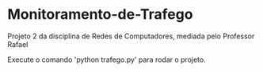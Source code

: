# Monitoramento-de-Trafego
Projeto 2 da disciplina de Redes de Computadores, mediada pelo Professor Rafael 

Execute o comando 'python trafego.py' para rodar o projeto.
